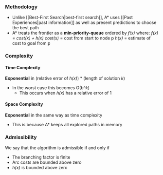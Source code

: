 ### Methodology
- Unlike [[Best-First Search|best-first search]], A* uses [[Past Experiences|past information]] as well as present predictions to choose the best path
- A* treats the frontier as a **min-priority-queue** ordered by *f(x)* where:
	*f(x) = cost(x) + h(x)*
		*cost(x)* = cost from start to node p
		*h(x)* = estimate of cost to goal from p
### Complexity
#### Time Complexity
**Exponential** in (relative error of *h(x)*) * (length of solution *k*)
- In the worst case this becomes O(*b^k*)
	- This occurs when *h(x)* has a relative error of 1
#### Space Complexity
**Exponential** in the same way as time complexity
- This is because A* keeps all explored paths in memory
### Admissibility
We say that the algorithm is admissible if and only if
- The branching factor is finite
- Arc costs are bounded above zero
- *h(x)* is bounded above zero